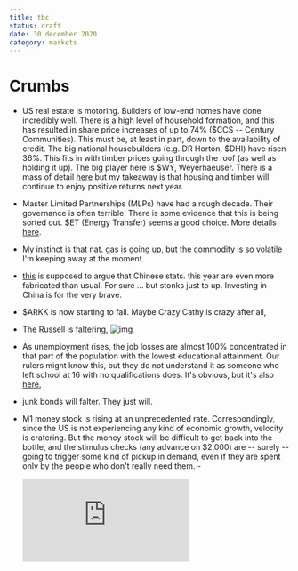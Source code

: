 ```yaml
---
title: tbc
status: draft
date: 30 december 2020
category: markets
---
```


# Crumbs

- US real estate is motoring. Builders of low-end homes have done incredibly well. There is a high level of household formation, and this has resulted in share price increases of up to 74% ($CCS -- Century Communities).  This must be, at least in part, down to the availability of credit. The big national housebuilders (e.g. DR Horton, $DHI) have risen 36%. This fits in with timber prices going through the roof (as well as holding it up). The big player here is $WY, Weyerhaeuser. There is a mass of detail [here](https://seekingalpha.com/article/4374843-timber-reits-literally-on-fire) but my takeaway is that housing and timber will continue to enjoy positive returns next year.
- Master Limited Partnerships (MLPs) have had a rough decade. Their governance is often terrible. There is some evidence that this is being sorted out. $ET (Energy Transfer) seems a good choice. More details [here](https://seekingalpha.com/article/4396627-energy-transfer-get-paid-9_8-yield-while-deleveraging-story-plays-out).
- My instinct is that nat. gas is going up, but the commodity is so volatile I'm keeping away at the moment.
- [this](https://www.chinabeigebook.com/) is supposed to argue that Chinese stats. this year are even more fabricated than usual. For sure ... but stonks just to up. Investing in China is for the very brave.
- $ARKK is now starting to fall. Maybe Crazy Cathy is crazy after all,
- The Russell is faltering,
![img](https://tme2.nyc3.digitaloceanspaces.com/images/fcae59d487d3704c6642ceaff31fa309)


- As unemployment rises, the job losses are almost 100% concentrated in that part of the population with the lowest educational attainment. Our rulers might know this, but they do not understand it as someone who left school at 16 with no qualifications does. It's obvious, but it's also [here](https://www.ft.com/content/de643f89-5be8-4344-81ac-78c7026e9bfe),
- junk bonds will falter. They just will.
- M1 money stock is rising at an unprecedented rate. Correspondingly, since the US is not experiencing any kind of economic growth, velocity is cratering. But the money stock will be difficult to get back into the bottle, and the stimulus checks (any advance on $2,000) are -- surely -- going to trigger some kind of pickup in demand, even if they are spent only by the people who don't really need them.
-<div class="embed-container"><iframe src="https://fred.stlouisfed.org/graph/graph-landing.php?g=zeKW&width=670&height=475" scrolling="no" frameborder="0" style="overflow:hidden;" allowTransparency="true" loading="lazy"></iframe></div><script src="https://fred.stlouisfed.org/graph/js/embed.js" type="text/javascript"></script>


